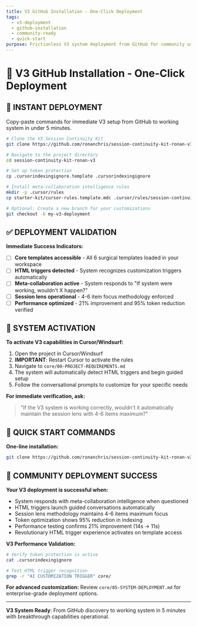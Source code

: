 ```yaml
---
title: V3 GitHub Installation - One-Click Deployment
tags:
  - v3-deployment
  - github-installation
  - community-ready
  - quick-start
purpose: Frictionless V3 system deployment from GitHub for community users
---
```


# 🚀 V3 GitHub Installation - One-Click Deployment

## 🎯 **INSTANT DEPLOYMENT**
Copy-paste commands for immediate V3 setup from GitHub to working system in under 5 minutes.

```bash
# Clone the V3 Session Continuity Kit
git clone https://github.com/ronanchris/session-continuity-kit-ronan-v3.git

# Navigate to the project directory
cd session-continuity-kit-ronan-v3

# Set up token protection
cp .cursorindexingignore.template .cursorindexingignore

# Install meta-collaboration intelligence rules
mkdir -p .cursor/rules
cp starter-kit/cursor-rules.template.mdc .cursor/rules/session-continuity-v3.mdc

# Optional: Create a new branch for your customizations
git checkout -b my-v3-deployment
```

## ✅ **DEPLOYMENT VALIDATION**

**Immediate Success Indicators:**
- [ ] **Core templates accessible** - All 6 surgical templates loaded in your workspace
- [ ] **HTML triggers detected** - System recognizes customization triggers automatically
- [ ] **Meta-collaboration active** - System responds to "If system were working, wouldn't X happen?"
- [ ] **Session lens operational** - 4-6 item focus methodology enforced
- [ ] **Performance optimized** - 21% improvement and 95% token reduction verified

## 🧠 **SYSTEM ACTIVATION**

**To activate V3 capabilities in Cursor/Windsurf:**
1. Open the project in Cursor/Windsurf
2. **IMPORTANT**: Restart Cursor to activate the rules
3. Navigate to `core/00-PROJECT-REQUIREMENTS.md`
4. The system will automatically detect HTML triggers and begin guided setup
5. Follow the conversational prompts to customize for your specific needs

**For immediate verification, ask:**
> "If the V3 system is working correctly, wouldn't it automatically maintain the session lens with 4-6 items maximum?"

## 🚀 **QUICK START COMMANDS**

**One-line installation:**
```bash
git clone https://github.com/ronanchris/session-continuity-kit-ronan-v3.git && cd session-continuity-kit-ronan-v3 && mkdir -p .cursor/rules && cp starter-kit/cursor-rules.template.mdc .cursor/rules/session-continuity-v3.mdc && cp .cursorindexingignore.template .cursorindexingignore && echo "V3 System Ready! Restart Cursor and navigate to core/00-PROJECT-REQUIREMENTS.md"
```

## 🎯 **COMMUNITY DEPLOYMENT SUCCESS**

**Your V3 deployment is successful when:**
- System responds with meta-collaboration intelligence when questioned
- HTML triggers launch guided conversations automatically
- Session lens methodology maintains 4-6 items maximum focus
- Token optimization shows 95% reduction in indexing
- Performance testing confirms 21% improvement (14s → 11s)
- Revolutionary HTML trigger experience activates on template access

**V3 Performance Validation:**
```bash
# Verify token protection is active
cat .cursorindexingignore

# Test HTML trigger recognition
grep -r "AI CUSTOMIZATION TRIGGER" core/
```

**For advanced customization:**
Review `core/05-SYSTEM-DEPLOYMENT.md` for enterprise-grade deployment options.

---

**V3 System Ready**: From GitHub discovery to working system in 5 minutes with breakthrough capabilities operational.